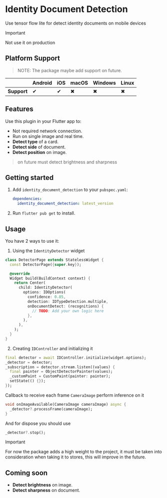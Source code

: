 # Identity Document Detection
Use tensor flow lite for detect identity documents on mobile devices

> [!IMPORTANT]
> Not use it on production

## Platform Support
> NOTE: The package maybe add support on future.

|             | Android | iOS   | macOS  | Windows | Linux |
|-------------|---------|-------|--------|---------|-------|
| **Support** | ✔ | ✔ | ✖ | ✖ | ✖ | 

## Features

Use this plugin in your Flutter app to:

* Not required network connection.
* Run on single image and real time.
* **Detect type** of a card.
* **Detect side** of document.
* **Detect position** on image.

> on future must detect brightness and sharpness

## Getting started

1.  Add `identity_document_detection` to your `pubspec.yaml`:

    ```yaml
    dependencies:
      identity_document_detection: latest_version
    ```

2.  Run `flutter pub get` to install.

## Usage

You have 2 ways to use it:
1. Using the `IdentityDetector` widget
```dart
class DetectorPage extends StatelessWidget {
  const DetectorPage({super.key});

  @override
  Widget build(BuildContext context) {
    return Center(
      child: IdentityDetector(
        options: IDOptions(
          confidence: 0.85,
          detection: IDTypeDetection.multiple,
          onDocumentDetect: (recognitions) {
            // TODO: Add your own logic here
          },
        ),
      ),
    );
  }
}
```
2. Creating `IDController` and initializing it

```dart
final detector = await IDController.initialize(widget.options);
_detector = detector;
_subscription = detector.stream.listen((values) {
  final painter = ObjectDetectorPainter(values);
  _customPaint = CustomPaint(painter: painter);
  setState(() {});
});
```
Callback to receive each frame `CameraImage` perform inference on it
```dart
void onImageAvailable(CameraImage cameraImage) async {
  _detector?.processFrame(cameraImage);
}
```
And for dispose you should use
```dart
_detector?.stop();
```

> [!IMPORTANT]
> For now the package adds a high weight to the project, it must be taken into
> consideration when taking it to stores, this will improve in the future.

## Coming soon
* **Detect brightness** on image.
* **Detect sharpness** on document.
